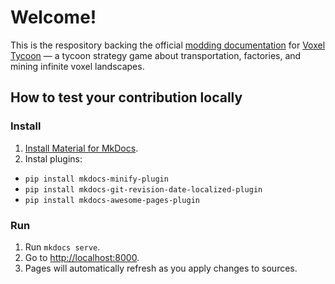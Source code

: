 # Welcome!

This is the respository backing the official [modding documentation](https://docs.voxeltycoon.xyz) for [Voxel Tycoon](https://voxeltycoon.xyz) — a tycoon strategy game about transportation, factories, and mining infinite voxel landscapes.

## How to test your contribution locally

### Install
1. [Install Material for MkDocs](https://squidfunk.github.io/mkdocs-material/getting-started/#installation).
2. Instal plugins:
  * `pip install mkdocs-minify-plugin`
  * `pip install mkdocs-git-revision-date-localized-plugin`
  * `pip install mkdocs-awesome-pages-plugin`
 
### Run
1. Run `mkdocs serve`.
2. Go to [http://localhost:8000](http://localhost:8000).
3. Pages will automatically refresh as you apply changes to sources.
